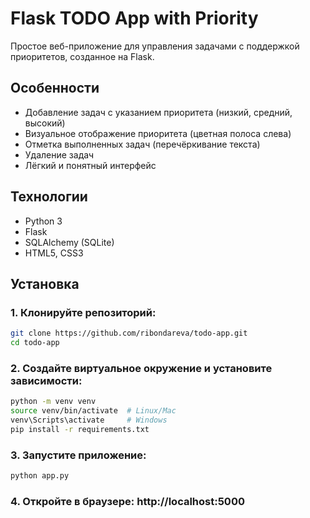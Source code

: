 # Flask TODO App with Priority

Простое веб-приложение для управления задачами с поддержкой приоритетов, созданное на Flask.

## Особенности

- Добавление задач с указанием приоритета (низкий, средний, высокий)
- Визуальное отображение приоритета (цветная полоса слева)
- Отметка выполненных задач (перечёркивание текста)
- Удаление задач
- Лёгкий и понятный интерфейс

## Технологии

- Python 3
- Flask
- SQLAlchemy (SQLite)
- HTML5, CSS3

## Установка

### 1. Клонируйте репозиторий:
```bash
git clone https://github.com/ribondareva/todo-app.git
cd todo-app
```

### 2. Создайте виртуальное окружение и установите зависимости:
```bash
python -m venv venv
source venv/bin/activate  # Linux/Mac
venv\Scripts\activate     # Windows
pip install -r requirements.txt
```

### 3. Запустите приложение:
```bash
python app.py
```

### 4. Откройте в браузере: http://localhost:5000